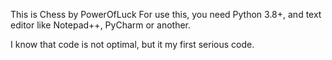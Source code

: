 This is Chess by PowerOfLuck
For use this, you need Python 3.8+, and text editor like Notepad++, PyCharm or another. 

I know that code is not optimal, but it my first serious code. 
